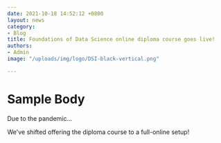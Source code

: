 ```yaml
---
date: 2021-10-18 14:52:12 +0800
layout: news
category:
- Blog
title: Foundations of Data Science online diploma course goes live!
authors:
- Admin
image: "/uploads/img/logo/DSI-black-vertical.png"

---
```

# Sample Body

Due to the pandemic...

We've shifted offering the diploma course to a full-online setup!